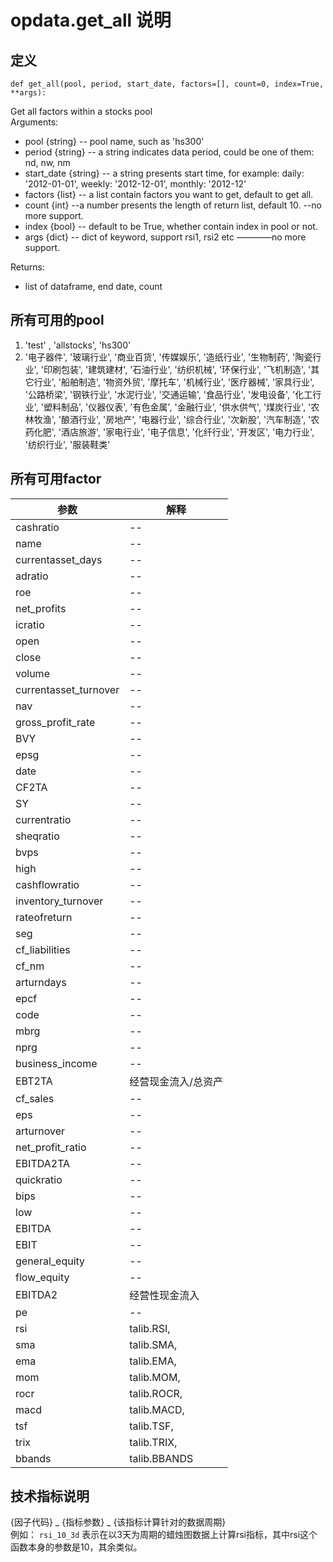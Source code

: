# opdata.get_all 说明
## 定义
`def get_all(pool, period, start_date, factors=[], count=0, index=True, **args):`

Get all factors within a stocks pool    
Arguments:<br>
*   pool {string} -- pool name, such as 'hs300'        
*    period {string} -- a string indicates data period, could be one of them: nd, nw, nm
*    start_date {string} -- a string presents start time, for example: daily: '2012-01-01',
        weekly: '2012-12-01', monthly: '2012-12'
*    factors {list} -- a list contain factors you want to get, default to get all.
*    count {int} --a number presents the length of return list, default 10. --no more support.
*    index {bool} -- default to be True, whether contain index in pool or not.
*    args {dict}  -- dict of keyword, support rsi1, rsi2 etc ————no more support.

Returns:<br>
*    list of dataframe,  end date, count

## 所有可用的pool
1. 'test' , 'allstocks', 'hs300'
2. '电子器件', '玻璃行业', '商业百货', '传媒娱乐', '造纸行业', '生物制药', '陶瓷行业', '印刷包装', '建筑建材', '石油行业', '纺织机械', '环保行业', '飞机制造', '其它行业', '船舶制造', '物资外贸', '摩托车', '机械行业', '医疗器械', '家具行业', '公路桥梁', '钢铁行业', '水泥行业', '交通运输', '食品行业', '发电设备', '化工行业', '塑料制品', '仪器仪表', '有色金属', '金融行业', '供水供气', '煤炭行业', '农林牧渔', '酿酒行业', '房地产', '电器行业', '综合行业', '次新股', '汽车制造', '农药化肥', '酒店旅游', '家电行业', '电子信息', '化纤行业', '开发区', '电力行业', '纺织行业', '服装鞋类'

## 所有可用factor 
参数 | 解释
-----|-----
cashratio | --
name | --
currentasset_days | --
adratio | --
roe | --
net_profits | --
icratio | --
open | --
close | --
volume | --
currentasset_turnover | --
nav | --
gross_profit_rate | --
BVY | --
epsg | --
date | --
CF2TA | --
SY | --
currentratio | --
sheqratio | --
bvps | --
high | --
cashflowratio | --
inventory_turnover | --
rateofreturn | --
seg | --
cf_liabilities | --
cf_nm | --
arturndays | --
epcf | --
code | --
mbrg | --
nprg | --
business_income | --
EBT2TA | 经营现金流入/总资产
cf_sales | --
eps | --
arturnover | --
net_profit_ratio | --
EBITDA2TA | --
quickratio | --
bips | --
low | --
EBITDA | --
EBIT | --
general_equity | --
flow_equity | --
EBITDA2 | 经营性现金流入
pe | --
rsi |  talib.RSI,
sma |  talib.SMA,
ema |  talib.EMA,
mom |  talib.MOM,
rocr | talib.ROCR,
macd | talib.MACD,
tsf |  talib.TSF,
trix | talib.TRIX,
bbands | talib.BBANDS

## 技术指标说明
{因子代码} _ {指标参数} _ {该指标计算针对的数据周期} <br>
例如： `rsi_10_3d` 表示在以3天为周期的蜡烛图数据上计算rsi指标，其中rsi这个函数本身的参数是10，其余类似。<br>
